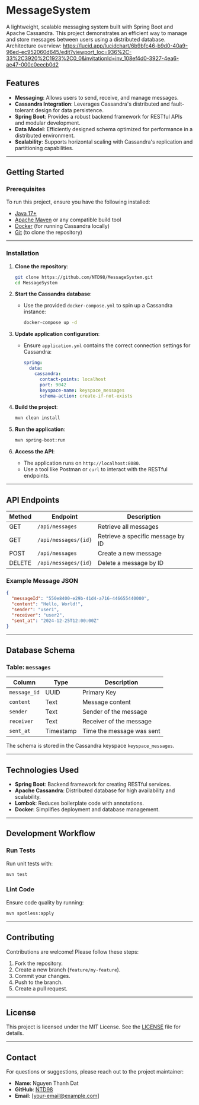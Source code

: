 
# MessageSystem

A lightweight, scalable messaging system built with Spring Boot and Apache Cassandra. This project demonstrates an efficient way to manage and store messages between users using a distributed database.
Architecture overview: https://lucid.app/lucidchart/6b9bfc46-b9d0-40a9-96ed-ec952060d645/edit?viewport_loc=936%2C-33%2C3920%2C1923%2C0_0&invitationId=inv_108ef4d0-3927-4ea6-ae47-000c0eecb0d2
## Features

- **Messaging**: Allows users to send, receive, and manage messages.
- **Cassandra Integration**: Leverages Cassandra's distributed and fault-tolerant design for data persistence.
- **Spring Boot**: Provides a robust backend framework for RESTful APIs and modular development.
- **Data Model**: Efficiently designed schema optimized for performance in a distributed environment.
- **Scalability**: Supports horizontal scaling with Cassandra's replication and partitioning capabilities.

---

## Getting Started

### Prerequisites

To run this project, ensure you have the following installed:

- [Java 17+](https://adoptopenjdk.net/)
- [Apache Maven](https://maven.apache.org/) or any compatible build tool
- [Docker](https://www.docker.com/) (for running Cassandra locally)
- [Git](https://git-scm.com/) (to clone the repository)

---

### Installation

1. **Clone the repository**:
   ```bash
   git clone https://github.com/NTD98/MessageSystem.git
   cd MessageSystem
   ```

2. **Start the Cassandra database**:
    - Use the provided `docker-compose.yml` to spin up a Cassandra instance:
      ```bash
      docker-compose up -d
      ```

3. **Update application configuration**:
    - Ensure `application.yml` contains the correct connection settings for Cassandra:
      ```yaml
      spring:
        data:
          cassandra:
            contact-points: localhost
            port: 9042
            keyspace-name: keyspace_messages
            schema-action: create-if-not-exists
      ```

4. **Build the project**:
   ```bash
   mvn clean install
   ```

5. **Run the application**:
   ```bash
   mvn spring-boot:run
   ```

6. **Access the API**:
    - The application runs on `http://localhost:8080`.
    - Use a tool like Postman or `curl` to interact with the RESTful endpoints.

---

## API Endpoints

| Method | Endpoint                  | Description                       |
|--------|---------------------------|-----------------------------------|
| GET    | `/api/messages`           | Retrieve all messages            |
| GET    | `/api/messages/{id}`      | Retrieve a specific message by ID|
| POST   | `/api/messages`           | Create a new message             |
| DELETE | `/api/messages/{id}`      | Delete a message by ID           |

### Example Message JSON
```json
{
  "messageId": "550e8400-e29b-41d4-a716-446655440000",
  "content": "Hello, World!",
  "sender": "user1",
  "receiver": "user2",
  "sent_at": "2024-12-25T12:00:00Z"
}
```

---

## Database Schema

### Table: `messages`

| Column         | Type    | Description                     |
|----------------|---------|---------------------------------|
| `message_id`   | UUID    | Primary Key                     |
| `content`      | Text    | Message content                 |
| `sender`       | Text    | Sender of the message           |
| `receiver`     | Text    | Receiver of the message         |
| `sent_at`      | Timestamp | Time the message was sent       |

The schema is stored in the Cassandra keyspace `keyspace_messages`.

---

## Technologies Used

- **Spring Boot**: Backend framework for creating RESTful services.
- **Apache Cassandra**: Distributed database for high availability and scalability.
- **Lombok**: Reduces boilerplate code with annotations.
- **Docker**: Simplifies deployment and database management.

---

## Development Workflow

### Run Tests
Run unit tests with:
```bash
mvn test
```

### Lint Code
Ensure code quality by running:
```bash
mvn spotless:apply
```

---

## Contributing

Contributions are welcome! Please follow these steps:

1. Fork the repository.
2. Create a new branch (`feature/my-feature`).
3. Commit your changes.
4. Push to the branch.
5. Create a pull request.

---

## License

This project is licensed under the MIT License. See the [LICENSE](LICENSE) file for details.

---

## Contact

For questions or suggestions, please reach out to the project maintainer:

- **Name**: Nguyen Thanh Dat
- **GitHub**: [NTD98](https://github.com/NTD98)
- **Email**: [your-email@example.com]

